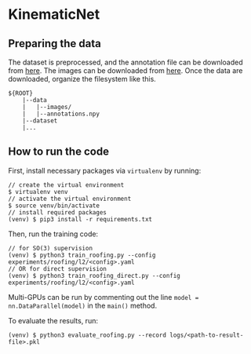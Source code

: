 # KinematicNet

## Preparing the data
The dataset is preprocessed, and the annotation file can be downloaded from [here](). The images can be downloaded from [here](). Once the data are downloaded, organize the filesystem like this.

    ${ROOT}
        |--data
        |   |--images/
        |   |--annotations.npy
        |--dataset
        |...

## How to run the code

First, install necessary packages via ``virtualenv`` by running:

    // create the virtual environment
    $ virtualenv venv
    // activate the virtual environment
    $ source venv/bin/activate
    // install required packages
    (venv) $ pip3 install -r requirements.txt

Then, run the training code:

    // for SO(3) supervision
    (venv) $ python3 train_roofing.py --config experiments/roofing/l2/<config>.yaml
    // OR for direct supervision
    (venv) $ python3 train_roofing_direct.py --config experiments/roofing/l2/<config>.yaml

Multi-GPUs can be run by commenting out the line ``model = nn.DataParallel(model)`` in the ``main()`` method.

To evaluate the results, run:

    (venv) $ python3 evaluate_roofing.py --record logs/<path-to-result-file>.pkl